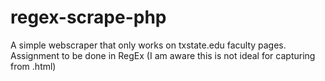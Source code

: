 # regex-scrape-php

A simple webscraper that only works on txstate.edu faculty pages. Assignment to be done in RegEx (I am aware this is not ideal for capturing from .html)
